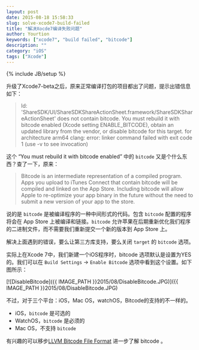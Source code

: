 ```yaml
---
layout: post
date: 2015-08-18 15:58:33
slug: solve-xcode7-build-failed
title: "解决Xocde7编译失败问题"
author: Yourtion
keywords: ["xcode7", "build failed", "bitcode"]
description: ""
category: "iOS"
tags: ["Xcode"]
---
```

{% include JB/setup %}

升级了Xcode7-beta之后，原来正常编译打包的项目都出了问题，提示出错信息如下：

> ld: 'ShareSDK/UI/ShareSDKShareActionSheet.framework/ShareSDKShareActionSheet' does not contain bitcode. You must rebuild it with bitcode enabled (Xcode setting ENABLE_BITCODE), obtain an updated library from the vendor, or disable bitcode for this target. for architecture arm64
clang: error: linker command failed with exit code 1 (use -v to see invocation)
	
这个 “You must rebuild it with bitcode enabled” 中的 `bitcode` 又是个什么东西？查了一下，原来：

> Bitcode is an intermediate representation of a compiled program. Apps you upload to iTunes Connect that contain bitcode will be compiled and linked on the App Store. Including bitcode will allow Apple to re-optimize your app binary in the future without the need to submit a new version of your app to the store.

说的是 `bitcode` 是被编译程序的一种中间形式的代码。包含 `bitcode` 配置的程序将会在 App Store 上被编译和链接。`bitcode` 允许苹果在后期重新优化我们程序的二进制文件，而不需要我们重新提交一个新的版本到 App Store 上。

解决上面遇到的错误，要么让第三方库支持，要么关闭 `target` 的 `bitcode` 选项。

实际上在Xcode 7中，我们新建一个iOS程序时，bitcode 选项默认是设置为YES的。我们可以在 `Build Settings` -> `Enable Bitcode` 选项中看到这个设置。如下图所示：

[![DisableBitcode]({{ IMAGE_PATH }}2015/08/DisableBitcode.JPG)]({{ IMAGE_PATH }}2015/08/DisableBitcode.JPG)

不过，对于三个平台：iOS，Mac OS，watchOS，Bitcode的支持的不一样的。

- iOS，`bitcode` 是可选的
- WatchOS，`bitcode` 是必须的
- Mac OS，不支持 `bitcode`	

有兴趣的可以移步[LLVM Bitcode File Format](http://llvm.org/docs/BitCodeFormat.html#llvm-bitcode-file-format) 进一步了解 bitcode 。
